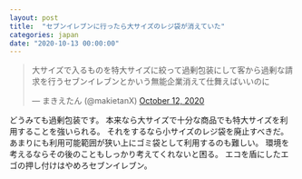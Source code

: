 ```yaml
---
layout: post
title:  "セブンイレブンに行ったら大サイズのレジ袋が消えていた"
categories: japan
date: "2020-10-13 00:00:00"
---
```


<blockquote class="twitter-tweet tw-align-center"><p lang="ja" dir="ltr">大サイズで入るものを特大サイズに絞って過剰包装にして客から過剰な請求を行うセブンイレブンとかいう無能企業消えて仕舞えばいいのに</p>&mdash; まきえたん (@makietanX) <a href="https://twitter.com/makietanX/status/1315683178036654080?ref_src=twsrc%5Etfw">October 12, 2020</a></blockquote> <script async src="https://platform.twitter.com/widgets.js" charset="utf-8"></script>

どうみても過剰包装です。
本来なら大サイズで十分な商品でも特大サイズを利用することを強いられる。
それをするなら小サイズのレジ袋を廃止すべきだ。
あまりにも利用可能範囲が狭い上にゴミ袋として利用するのも難しい。
環境を考えるならその後のこともしっかり考えてくれないと困る。
エコを盾にしたエゴの押し付けはやめろセブンイレブン。
